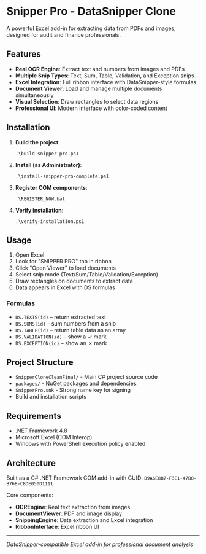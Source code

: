 # Snipper Pro - DataSnipper Clone

A powerful Excel add-in for extracting data from PDFs and images, designed for audit and finance professionals.

## Features

- **Real OCR Engine**: Extract text and numbers from images and PDFs
- **Multiple Snip Types**: Text, Sum, Table, Validation, and Exception snips
- **Excel Integration**: Full ribbon interface with DataSnipper-style formulas
- **Document Viewer**: Load and manage multiple documents simultaneously
- **Visual Selection**: Draw rectangles to select data regions
- **Professional UI**: Modern interface with color-coded content

## Installation

1. **Build the project**:
   ```
   .\build-snipper-pro.ps1
   ```

2. **Install (as Administrator)**:
   ```
   .\install-snipper-pro-complete.ps1
   ```

3. **Register COM components**:
   ```
   .\REGISTER_NOW.bat
   ```

4. **Verify installation**:
   ```
   .\verify-installation.ps1
   ```

## Usage

1. Open Excel
2. Look for "SNIPPER PRO" tab in ribbon
3. Click "Open Viewer" to load documents
4. Select snip mode (Text/Sum/Table/Validation/Exception)
5. Draw rectangles on documents to extract data
6. Data appears in Excel with DS formulas

### Formulas

- `DS.TEXTS(id)` – return extracted text
- `DS.SUMS(id)` – sum numbers from a snip
- `DS.TABLE(id)` – return table data as an array
- `DS.VALIDATION(id)` – show a ✓ mark
- `DS.EXCEPTION(id)` – show an ✗ mark

## Project Structure

- `SnipperCloneCleanFinal/` - Main C# project source code
- `packages/` - NuGet packages and dependencies
- `SnipperPro.snk` - Strong name key for signing
- Build and installation scripts

## Requirements

- .NET Framework 4.8
- Microsoft Excel (COM Interop)
- Windows with PowerShell execution policy enabled

## Architecture

Built as a C# .NET Framework COM add-in with GUID: `D9A6E8B7-F3E1-47B0-B76B-C8DE050D1111`

Core components:
- **OCREngine**: Real text extraction from images
- **DocumentViewer**: PDF and image display
- **SnippingEngine**: Data extraction and Excel integration
- **RibbonInterface**: Excel ribbon UI

---

*DataSnipper-compatible Excel add-in for professional document analysis*
